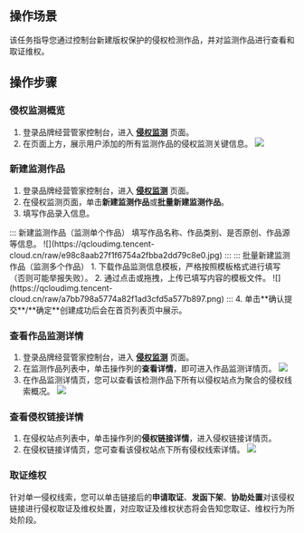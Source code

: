 ## 操作场景
该任务指导您通过控制台新建版权保护的侵权检测作品，并对监测作品进行查看和取证维权。

## 操作步骤
###  侵权监测概览
1. 登录品牌经营管家控制台，进入 [**侵权监测**](https://console.cloud.tencent.com/bma/copyright-b-detection) 页面。
2. 在页面上方，展示用户添加的所有监测作品的侵权监测关键信息。
![](https://qcloudimg.tencent-cloud.cn/raw/dcedc42e994f4c36cc9f0b18b2d52dd7.png)


### 新建监测作品
1. 登录品牌经营管家控制台，进入 [**侵权监测**](https://console.cloud.tencent.com/bma/copyright-b-detection) 页面。
2. 在侵权监测页面，单击**新建监测作品**或**批量新建监测作品**。
3. 填写作品录入信息。
<dx-tabs>
::: 新建监测作品（监测单个作品）
填写作品名称、作品类别、是否原创、作品源等信息。
![](https://qcloudimg.tencent-cloud.cn/raw/e98c8aab27f1f6754a2fbba2dd79c8e0.jpg)
:::
::: 批量新建监测作品（监测多个作品）
1. 下载作品监测信息模板，严格按照模板格式进行填写（否则可能举报失败）。
2. 通过点击或拖拽，上传已填写内容的模板文件。
![](https://qcloudimg.tencent-cloud.cn/raw/a7bb798a5774a82f1ad3cfd5a577b897.png)
:::
</dx-tabs>
4. 单击**确认提交**/**确定**创建成功后会在首页列表页中展示。




### 查看作品监测详情
1. 登录品牌经营管家控制台，进入 [**侵权监测**](https://console.cloud.tencent.com/bma/copyright-b-detection) 页面。
2. 在监测作品列表中，单击操作列的**查看详情**，即可进入作品监测详情页。
![](https://qcloudimg.tencent-cloud.cn/raw/294fe23de0d82a4fc960a4d09cac83d3.png)
3. 在作品监测详情页，您可以查看该检测作品下所有以侵权站点为聚合的侵权线索概况。
![](https://qcloudimg.tencent-cloud.cn/raw/0045841ad96b569d3e313b5907fb12a6.png)


### 查看侵权链接详情
1. 在侵权站点列表中，单击操作列的**侵权链接详情**，进入侵权链接详情页。
2. 在侵权链接详情页，您可查看该侵权站点下所有侵权线索详情。
![](https://qcloudimg.tencent-cloud.cn/raw/8571d9ba38ce89bdec254360a6d2f06a.png)


### 取证维权
针对单一侵权线索，您可以单击链接后的**申请取证**、**发函下架**、**协助处置**对该侵权链接进行侵权取证及维权处置，对应取证及维权状态将会告知您取证、维权行为所处阶段。

